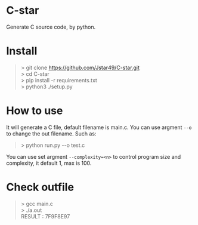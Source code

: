 # C-star
Generate C source code, by python.

# Install

> \> git clone https://github.com/Jstar49/C-star.git  
> \> cd C-star  
> \> pip install -r requirements.txt  
> \> python3 ./setup.py  

# How to use 

It will generate a C file, default filename is main.c. You can use argment `--o` to change the out filename. Such as:  
> \> python run.py --o test.c  

You can use set argment `--complexity=<n>` to control program size and complexity, it default 1, max is 100.

# Check outfile

> \> gcc main.c  
> \> ./a.out  
> RESULT : 7F9F8E97  